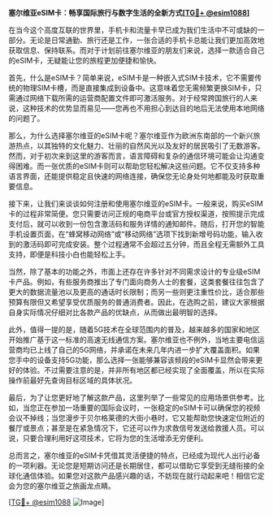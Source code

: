 **塞尔维亚eSIM卡：畅享国际旅行与数字生活的全新方式[[TG💪+ @esim1088](https://t.me/s/esim1088)]**

在当今这个高度互联的世界里，手机卡和流量卡早已成为我们生活中不可或缺的一部分。无论是日常通勤、旅行还是工作，一张合适的手机卡总能让我们更加高效地获取信息、保持联系。而对于计划前往塞尔维亚的朋友们来说，选择一款适合自己的eSIM卡，无疑能让您的旅程更加便捷和愉快。

首先，什么是eSIM卡？简单来说，eSIM卡是一种嵌入式SIM卡技术，它不需要传统的物理SIM卡槽，而是直接集成到设备中。这意味着您无需频繁更换SIM卡，只需通过网络下载所需的运营商配置文件即可激活服务。对于经常跨国旅行的人来说，这种技术的优势显而易见——您再也不用担心到达目的地后无法使用本地网络的问题了。

那么，为什么选择塞尔维亚的eSIM卡呢？塞尔维亚作为欧洲东南部的一个新兴旅游热点，以其独特的文化魅力、壮丽的自然风光以及友好的居民吸引了无数游客。然而，对于初次来到这里的游客而言，语言障碍和复杂的通信环境可能会让沟通变得困难。而一张优质的eSIM卡则可以帮助您轻松解决这些问题。它不仅支持多种语言界面，还能提供稳定且快速的网络连接，确保您无论身处何地都能及时获取重要信息。

接下来，让我们来谈谈如何注册和使用塞尔维亚的eSIM卡。一般来说，购买eSIM卡的过程非常简便。您只需要访问正规的电商平台或官方授权渠道，按照提示完成支付后，就可以收到一份包含激活码和服务详情的通知邮件。随后，打开您的智能手机设置页面，在“蜂窝移动网络”或“移动网络”选项下找到新增号码功能，输入收到的激活码即可完成安装。整个过程通常不会超过五分钟，而且全程无需额外工具支持，即便是科技小白也能轻松上手。

当然，除了基本的功能之外，市面上还存在许多针对不同需求设计的专业级eSIM卡产品。例如，有些服务商推出了专门面向商务人士的套餐，这类套餐往往包含了更大的数据流量池以及更高的通话时长限制；而另一些则更注重性价比，适合那些预算有限但又希望享受优质服务的普通消费者。因此，在选购之前，建议大家根据自身实际情况仔细对比各款产品的优缺点，从而做出最明智的选择。

此外，值得一提的是，随着5G技术在全球范围内的普及，越来越多的国家和地区开始推广基于这一标准的高速无线通信方案。塞尔维亚也不例外，当地主要电信运营商均已上线了自己的5G网络，并承诺在未来几年内进一步扩大覆盖面积。如果您手中的设备支持5G功能，那么选择一张能够兼容该频段的eSIM卡显然会带来更好的体验。不过需要注意的是，并非所有地区都已经实现了全面覆盖，所以在实际操作前最好先查询目标区域的具体状况。

最后，为了让您更好地了解这款产品，这里列举了一些常见的应用场景供参考。比如，当您正在参加一场重要的国际会议时，一张稳定的eSIM卡可以确保您的视频会议不掉线；当您漫步于贝尔格莱德的大街小巷时，它又能帮助您快速定位附近的餐厅或景点；甚至是在紧急情况下，它还可以作为求救信号发送给救援人员。可以说，只要合理利用好这项技术，它将为您的生活增添无穷便利。

总而言之，塞尔维亚的eSIM卡凭借其灵活便捷的特点，已经成为现代人出行必备的一项利器。无论您是短期访问还是长期居住，都可以借助它享受到无缝衔接的全球化通信体验。如果您对这款产品感兴趣的话，不妨现在就行动起来吧！相信它定会为您的塞尔维亚之旅画龙点睛。

[[TG💪+ @esim1088](https://t.me/s/esim1088) ![Image](https://i.postimg.cc/4NQfJmqS/Snipaste-2025-05-13-00-14-12.png)]